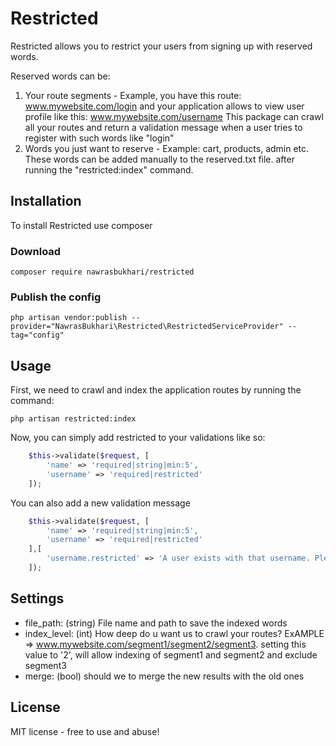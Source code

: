 # Restricted

Restricted allows you to restrict your users from signing up with reserved words.

Reserved words can be:

1. Your route segments - Example, you have this route: www.mywebsite.com/login
and your application allows to view user profile like this: www.mywebsite.com/username
This package can crawl all your routes and return a validation message when a user tries to register with such words like "login"
2. Words you just want to reserve - Example: cart, products, admin etc. These words can  be added manually to the reserved.txt file. after running the "restricted:index" command.

## Installation

To install Restricted use composer

### Download

```
composer require nawrasbukhari/restricted
```

### Publish the config

```
php artisan vendor:publish --provider="NawrasBukhari\Restricted\RestrictedServiceProvider" --tag="config"
```

## Usage

First, we need to crawl and index the application routes by running the command:

```
php artisan restricted:index
```
Now, you can simply add restricted to your validations like so:

```php
    $this->validate($request, [
        'name' => 'required|string|min:5',
        'username' => 'required|restricted'
    ]);
```
You can also add a new validation message

```php
    $this->validate($request, [
        'name' => 'required|string|min:5',
        'username' => 'required|restricted'
    ],[
    	'username.restricted' => 'A user exists with that username. Please try another or add more characters'
    ]);
```
## Settings

* file_path: (string) File name and path to save the indexed words
* index_level: (int) How deep do u want us to crawl your routes? ExAMPLE => www.mywebsite.com/segment1/segment2/segment3. setting this value to '2', will allow indexing of segment1 and segment2 and exclude segment3
* merge: (bool) should we to merge the new results with the old ones

## License

MIT license - free to use and abuse!
